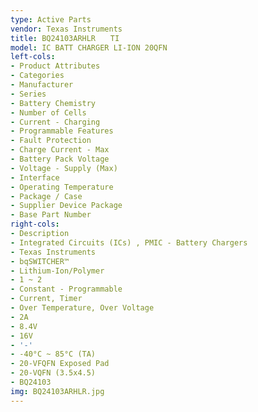 ```yaml
---
type: Active Parts
vendor: Texas Instruments
title: BQ24103ARHLR　　TI
model: IC BATT CHARGER LI-ION 20QFN
left-cols:
- Product Attributes
- Categories
- Manufacturer
- Series
- Battery Chemistry
- Number of Cells
- Current - Charging
- Programmable Features
- Fault Protection
- Charge Current - Max
- Battery Pack Voltage
- Voltage - Supply (Max)
- Interface
- Operating Temperature
- Package / Case
- Supplier Device Package
- Base Part Number
right-cols:
- Description
- Integrated Circuits (ICs) , PMIC - Battery Chargers
- Texas Instruments
- bqSWITCHER™
- Lithium-Ion/Polymer
- 1 ~ 2
- Constant - Programmable
- Current, Timer
- Over Temperature, Over Voltage
- 2A
- 8.4V
- 16V
- '-'
- -40°C ~ 85°C (TA)
- 20-VFQFN Exposed Pad
- 20-VQFN (3.5x4.5)
- BQ24103
img: BQ24103ARHLR.jpg
---
```

